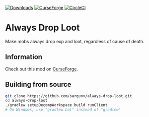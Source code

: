 [![Downloads](http://cf.way2muchnoise.eu/always-drop-loot.svg)][CurseForge]
[![CurseForge](http://cf.way2muchnoise.eu/versions/always-drop-loot.svg)][CurseForge]
[![CircleCI](https://circleci.com/gh/sargunv/always-drop-loot.svg?style=shield)][CircleCI]

# Always Drop Loot

Make mobs always drop exp and loot, regardless of cause of death.

## Information

Check out this mod on [CurseForge][].

## Building from source

```bash
git clone https://github.com/sargunv/always-drop-loot.git
cd always-drop-loot
./gradlew setupDecompWorkspace build runClient
# On Windows, use "gradlew.bat" instead of "gradlew"
```

[CurseForge]: https://minecraft.curseforge.com/projects/always-drop-loot
[CircleCI]: (https://circleci.com/gh/sargunv/always-drop-loot)
